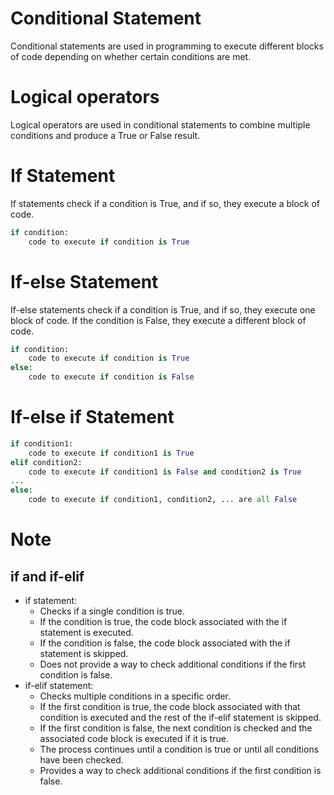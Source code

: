 # Conditional Statement
Conditional statements are used in programming to execute different blocks of code depending on whether certain conditions are met.

# Logical operators
Logical operators are used in conditional statements to combine multiple conditions and produce a True or False result.

# If Statement
If statements check if a condition is True, and if so, they execute a block of code.

``` python
if condition:
    code to execute if condition is True
```

# If-else Statement
If-else statements check if a condition is True, and if so, they execute one block of code. If the condition is False, they execute a different block of code.

``` python
if condition:
    code to execute if condition is True
else:
    code to execute if condition is False
```

# If-else if Statement

``` python
if condition1:
    code to execute if condition1 is True
elif condition2:
    code to execute if condition1 is False and condition2 is True
...
else:
    code to execute if condition1, condition2, ... are all False
```

# Note
## if and if-elif
* if statement:
  * Checks if a single condition is true.
  * If the condition is true, the code block associated with the if statement is executed.
  * If the condition is false, the code block associated with the if statement is skipped.
  * Does not provide a way to check additional conditions if the first condition is false.
* if-elif statement:
    * Checks multiple conditions in a specific order.
    * If the first condition is true, the code block associated with that condition is executed and the rest of the if-elif statement is skipped.
    * If the first condition is false, the next condition is checked and the associated code block is executed if it is true.
    * The process continues until a condition is true or until all conditions have been checked.
    * Provides a way to check additional conditions if the first condition is false.

